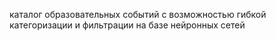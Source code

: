 каталог образовательных событий с возможностью гибкой категоризации и фильтрации на базе нейронных сетей
